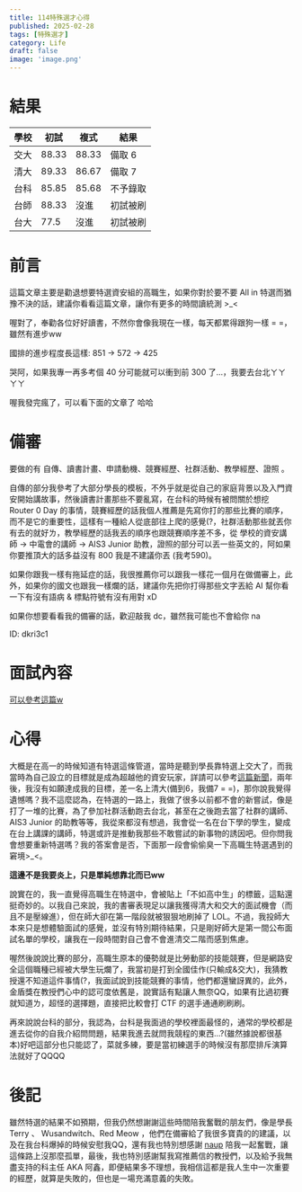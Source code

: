 ```yaml
---
title: 114特殊選才心得 
published: 2025-02-28
tags: [特殊選才]
category: Life
draft: false
image: 'image.png'
---
```


# 結果

|  學校 | 初試 | 複式 | 結果 |
| -------- | -------- | -------- | -------- |
| 交大     | 88.33     | 88.33     | 備取 6 |
| 清大     | 89.33     | 86.67     | 備取 7 |
| 台科     | 85.85     | 85.68     | 不予錄取 |
| 台師     | 88.33     | 沒進     | 初試被刷 |
| 台大     | 77.5     | 沒進     | 初試被刷 |

# 前言

這篇文章主要是勸退想要特選資安組的高職生，如果你對於要不要 All in 特選而猶豫不決的話，建議你看看這篇文章，讓你有更多的時間讀統測 >_<

喔對了，奉勸各位好好讀書，不然你會像我現在一樣，每天都累得跟狗一樣 = =，雖然有進步ww

國排的進步程度長這樣: 851 -> 572 -> 425

哭阿，如果我專一再多考個 40 分可能就可以衝到前 300 了...，我要去台北ㄚㄚㄚㄚ

喔我發完瘋了，可以看下面的文章了 哈哈

# 備審

要做的有 自傳、讀書計畫、申請動機、競賽經歷、社群活動、教學經歷、證照 。

自傳的部分我參考了大部分學長的模板，不外乎就是從自己的家庭背景以及入門資安開始講故事，然後讀書計畫那些不要亂寫，在台科的時候有被問關於想挖 Router 0 Day 的事情，競賽經歷的話我個人推薦是先寫你打的那些比賽的順序，而不是它的重要性，這樣有一種給人從底部往上爬的感覺(?，社群活動那些就丟你有去的就好ㄌ，教學經歷的話我丟的順序也跟競賽順序差不多，從 學校的資安講師 -> 中電會的講師 -> AIS3 Junior 助教，證照的部分可以丟一些英文的，阿如果你要推頂大的話多益沒有 800 我是不建議你丟 (我考590)。

如果你跟我一樣有拖延症的話，我很推薦你可以跟我一樣花一個月在做備審上，此外，如果你的國文也跟我一樣爛的話，建議你先把你打得那些文字丟給 AI 幫你看一下有沒有語病 & 標點符號有沒有用對 xD

如果你想要看看我的備審的話，歡迎敲我 dc，雖然我可能也不會給你 na

ID: dkri3c1

# 面試內容

[可以參考這篇w]()

# 心得

大概是在高一的時候知道有特選這條管道，當時是聽到學長靠特選上交大了，而我當時為自己設立的目標就是成為超越他的資安玩家，詳請可以參考[這篇新聞](https://www.cna.com.tw/news/ahel/202312070141.aspx)，兩年後，我沒有如願達成我的目標，差一名上清大(備到6，我備7 = =)，那你說我覺得遺憾嗎？我不這麼認為，在特選的一路上，我做了很多以前都不會的新嘗試，像是打了一堆的比賽，為了參加社群活動跑去台北，甚至在之後跑去當了社群的講師、AIS3 Junior 的助教等等，我從來都沒有想過，我會從一名在台下學的學生，變成在台上講課的講師，特選或許是推動我那些不敢嘗試的新事物的誘因吧。但你問我會想要重新特選嗎？我的答案會是否，下面那一段會偷偷臭一下高職生特選遇到的窘境>_<。

**這邊不是我要炎上，只是單純想靠北而已ww**

說實在的，我一直覺得高職生在特選中，會被貼上「不如高中生」的標籤，這點還挺奇妙的。以我自己來說，我的書審表現足以讓我獲得清大和交大的面試機會（而且不是壓線進），但在師大卻在第一階段就被狠狠地刷掉了 LOL。不過，我投師大本來只是想體驗面試的感覺，並沒有特別期待結果，只是剛好師大是第一間公布面試名單的學校，讓我在一段時間對自己會不會進清交二階而感到焦慮。

喔然後說說比賽的部分，高職生原本的優勢就是比勞動部的技能競賽，但是網路安全這個職種已經被大學生玩爛了，我當初是打到全國佳作(只輸成&交大)，我猜教授還不知道這件事情(?，我面試說到技能競賽的事情，他們都還蠻訝異的，此外，金盾獎在教授們心中的認可度依舊是，說實話有點讓人無奈QQ，如果有比過初賽就知道ㄌ，超怪的選擇題，直接把比較會打 CTF 的選手通通刷刷刷。

再來說說台科的部分，我認為，台科是我面過的學校裡面最怪的，通常的學校都是進去從你的自我介紹問問題，結果我進去就問我競程的東西...?(雖然據說都很基本)好吧這部分也只能認了，菜就多練，要是當初練選手的時候沒有那麼排斥演算法就好了QQQQ

# 後記

雖然特選的結果不如預期，但我仍然想謝謝這些時間陪我奮戰的朋友們，像是學長 Terry 、 Wusandwitch、Red Meow ，他們在備審給了我很多寶貴的的建議，以及在我台科爆掉的時候安慰我QQ，還有我也特別想感謝 [naup](https://naupjjin.github.io/) 陪我一起奮戰，讓這條路上沒那麼孤單，最後，我也特別感謝幫我寫推薦信的教授們，以及給予我無盡支持的科主任 AKA 阿鑫，即便結果多不理想，我相信這都是我人生中一次重要的經歷，就算是失敗的，但也是一場充滿意義的失敗。

